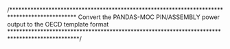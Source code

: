 /**********************************************************************************************
       Convert the PANDAS-MOC PIN/ASSEMBLY power output to the OECD template format         
***********************************************************************************************/
